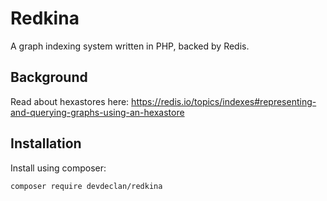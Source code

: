 # Redkina

A graph indexing system written in PHP, backed by Redis.

## Background

Read about hexastores here: https://redis.io/topics/indexes#representing-and-querying-graphs-using-an-hexastore

## Installation

Install using composer:

```bash
composer require devdeclan/redkina
```
